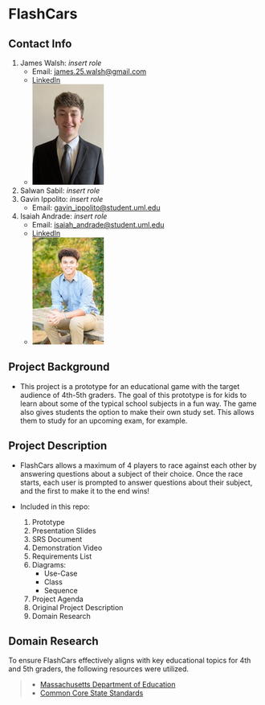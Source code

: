 # FlashCars

## Contact Info

1. James Walsh: *insert role*
    - Email: james.25.walsh@gmail.com
    - [LinkedIn](https://www.linkedin.com/in/james-walsh-8a53a6265/)
    - ![James Profile](/images/team_members/james_walsh_profile.jpg)
3. Salwan Sabil: *insert role*
4. Gavin Ippolito: *insert role*
   - Email: gavin_ippolito@student.uml.edu
6. Isaiah Andrade: *insert role*
    - Email: isaiah_andrade@student.uml.edu
    - [LinkedIn](https://www.linkedin.com/in/isaiah-andrade/)
    - ![Isaiah's Senior Photo](/images/team_members/isaiah_andrade.jpg)

## Project Background

- This project is a prototype for an educational game with the target audience of 4th-5th graders.
The goal of this prototype is for kids to learn about some of the typical school subjects in a
fun way. The game also gives students the option to make their own study set. This allows them
to study for an upcoming exam, for example.

## Project Description

- FlashCars allows a maximum of 4 players to race against each other by answering questions
about a subject of their choice. Once the race starts, each user is prompted to answer questions
about their subject, and the first to make it to the end wins!

- Included in this repo:
    1. Prototype
    2. Presentation Slides
    3. SRS Document
    4. Demonstration Video
    5. Requirements List
    6. Diagrams:
        - Use-Case
        - Class
        - Sequence
    7. Project Agenda
    8. Original Project Description
    9. Domain Research

## Domain Research
To ensure FlashCars effectively aligns with key educational topics for 4th and 5th graders, the following resources were utilized.<br>
>    - [Massachusetts Department of Education](https://www.doe.mass.edu/frameworks/current.html)<br>
>    - [Common Core State Standards](https://corestandards.org/)
